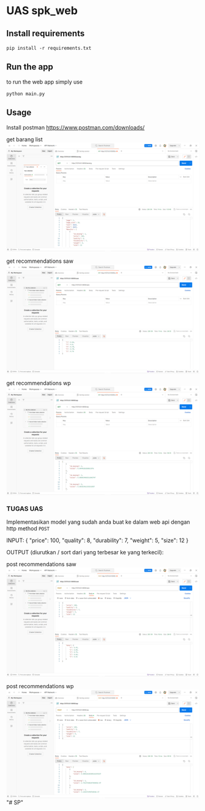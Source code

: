 # UAS spk_web

## Install requirements

    pip install -r requirements.txt

## Run the app
to run the web app simply  use

    python main.py

## Usage
Install postman 
https://www.postman.com/downloads/

get barang list
<img src='img/1.png' alt='ponsel list'/>

get recommendations saw
<img src='img/2.png' alt='recommendations saw'/>

get recommendations wp
<img src='img/3.png' alt='recommendations wp'/>

### TUGAS UAS
Implementasikan model yang sudah anda buat ke dalam web api dengan http method `POST`

INPUT:
{
    "price": 100,
    "quality": 8,
    "durability": 7,
    "weight": 5,
    "size": 12
}

OUTPUT (diurutkan / sort dari yang terbesar ke yang terkecil):

post recommendations saw
<img src='img/4.png' alt='recommendations saw'/>

post recommendations wp
<img src='img/5.png' alt='recommendations wp'/>"# SP" 

